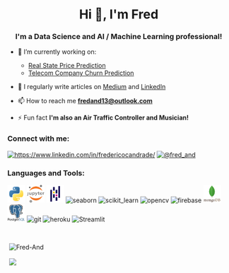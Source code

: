 <h1 align="center">Hi 👋, I'm Fred</h1>
 
<h3 align="center">I'm a Data Science and AI / Machine Learning professional!</h3>

- 🔭 I’m currently working on:
  - [Real State Price Prediction](https://github.com/Fred-And/gc_real_state)
  - [Telecom Company Churn Prediction](https://github.com/Fred-And/novaphone)

- 📝 I regularly write articles on [Medium](https://medium.com/@fred_and) and [LinkedIn](https://www.linkedin.com/in/fredericocandrade/)

- 📫 How to reach me **fredand13@outlook.com**

- ⚡ Fun fact **I'm also an Air Traffic Controller and Musician!**


<h3 align="left">Connect with me:</h3>
<p align="left">
<a href="https://linkedin.com/in/https://www.linkedin.com/in/fredericocandrade/" target="blank"><img align="center" src="https://raw.githubusercontent.com/rahuldkjain/github-profile-readme-generator/master/src/images/icons/Social/linked-in-alt.svg" alt="https://www.linkedin.com/in/fredericocandrade/" height="30" width="40" /></a>
<a href="https://medium.com/@fred_and" target="blank"><img align="center" src="https://raw.githubusercontent.com/rahuldkjain/github-profile-readme-generator/master/src/images/icons/Social/medium.svg" alt="@fred_and" height="30" width="40" /></a>
</p>

<h3 align="left">Languages and Tools:</h3>
<p align="left">
  
  <img src="https://raw.githubusercontent.com/devicons/devicon/master/icons/python/python-original.svg" alt="python" width="40" height="40"/>
  
  <img src="https://github.com/devicons/devicon/blob/master/icons/jupyter/jupyter-original-wordmark.svg" alt="Jupyter" width="40" height="40"/>
  
  <img src="https://raw.githubusercontent.com/devicons/devicon/2ae2a900d2f041da66e950e4d48052658d850630/icons/pandas/pandas-original.svg" alt="pandas" width="40" height="40"/>
  
  <img src="https://seaborn.pydata.org/_images/logo-mark-lightbg.svg" alt="seaborn" width="40" height="40"/>
  
  <img src="https://upload.wikimedia.org/wikipedia/commons/0/05/Scikit_learn_logo_small.svg" alt="scikit_learn" width="40" height="40"/>
  
  <img src="https://www.vectorlogo.zone/logos/opencv/opencv-icon.svg" alt="opencv" width="40" height="40"/>
  
  <img src="https://www.vectorlogo.zone/logos/firebase/firebase-icon.svg" alt="firebase" width="40" height="40"/>
  
  <img src="https://raw.githubusercontent.com/devicons/devicon/master/icons/mongodb/mongodb-original-wordmark.svg" alt="mongodb" width="40" height="40"/>

  <img src="https://raw.githubusercontent.com/devicons/devicon/master/icons/postgresql/postgresql-original-wordmark.svg" alt="postgresql" width="40" height="40"/> 
  
  <img src="https://www.vectorlogo.zone/logos/git-scm/git-scm-icon.svg" alt="git" width="40" height="40"/>
  
  <img src="https://www.vectorlogo.zone/logos/heroku/heroku-icon.svg" alt="heroku" width="40" height="40"/>
  
  <img src="https://streamlit.io/images/brand/streamlit-logo-primary-colormark-darktext.png" alt="Streamlit" width="50" height="40"/>
</p>
<br>

<p align="left">&nbsp;<img align="center" src="https://github-readme-stats.vercel.app/api?username=Fred-And&show_icons=true&locale=en" alt="Fred-And"/></p>
<p aling="center">&nbsp;<img align="center" src = "https://komarev.com/ghpvc/?username=Fred-And&color=blue"/></p>

 
